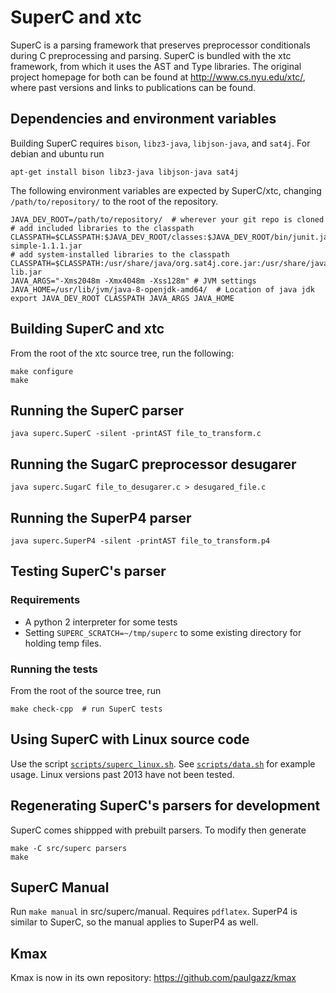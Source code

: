 # SuperC and xtc

SuperC is a parsing framework that preserves preprocessor conditionals
during C preprocessing and parsing.  SuperC is bundled with the xtc
framework, from which it uses the AST and Type libraries.  The
original project homepage for both can be found at
http://www.cs.nyu.edu/xtc/, where past versions and links to
publications can be found.

## Dependencies and environment variables

Building SuperC requires `bison`, `libz3-java`, `libjson-java`, and `sat4j`.  For debian and ubuntu run

    apt-get install bison libz3-java libjson-java sat4j

The following environment variables are expected by SuperC/xtc, changing `/path/to/repository/` to the root of the repository.

    JAVA_DEV_ROOT=/path/to/repository/  # wherever your git repo is cloned
    # add included libraries to the classpath
    CLASSPATH=$CLASSPATH:$JAVA_DEV_ROOT/classes:$JAVA_DEV_ROOT/bin/junit.jar:$JAVA_DEV_ROOT/bin/antlr.jar:$JAVA_DEV_ROOT/bin/javabdd.jar:$JAVA_DEV_ROOT/bin/json-simple-1.1.1.jar
    # add system-installed libraries to the classpath
    CLASSPATH=$CLASSPATH:/usr/share/java/org.sat4j.core.jar:/usr/share/java/com.microsoft.z3.jar:/usr/share/java/json-lib.jar
    JAVA_ARGS="-Xms2048m -Xmx4048m -Xss128m" # JVM settings
    JAVA_HOME=/usr/lib/jvm/java-8-openjdk-amd64/  # Location of java jdk
    export JAVA_DEV_ROOT CLASSPATH JAVA_ARGS JAVA_HOME

## Building SuperC and xtc

From the root of the xtc source tree, run the following:

    make configure
    make

## Running the SuperC parser

    java superc.SuperC -silent -printAST file_to_transform.c

## Running the SugarC preprocessor desugarer

    java superc.SugarC file_to_desugarer.c > desugared_file.c

## Running the SuperP4 parser

    java superc.SuperP4 -silent -printAST file_to_transform.p4

## Testing SuperC's parser

### Requirements

- A python 2 interpreter for some tests
- Setting `SUPERC_SCRATCH=~/tmp/superc` to some existing directory for holding temp files.

### Running the tests

From the root of the source tree, run

    make check-cpp  # run SuperC tests

## Using SuperC with Linux source code

Use the script [`scripts/superc_linux.sh`](scripts/superc_linux.sh).  See [`scripts/data.sh`](scripts/data.sh) for example usage.  Linux versions past 2013 have not been tested.

## Regenerating SuperC's parsers for development

SuperC comes shippped with prebuilt parsers.  To modify then generate

    make -C src/superc parsers
    make

## SuperC Manual

Run `make manual` in src/superc/manual.  Requires `pdflatex`.
SuperP4 is similar to SuperC, so the manual applies to SuperP4 as well.

## Kmax

Kmax is now in its own repository: <https://github.com/paulgazz/kmax>


